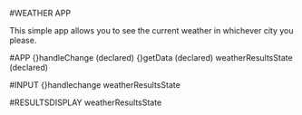 #WEATHER APP

This simple app allows you to see the current weather in whichever city you please. 



#APP
{}handleChange (declared)
{}getData (declared)
weatherResultsState (declared)

#INPUT
{}handlechange
weatherResultsState

#RESULTSDISPLAY
weatherResultsState